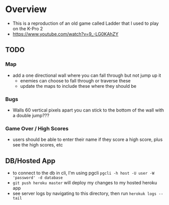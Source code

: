 # Overview
- This is a reproduction of an old game called Ladder that I used to play on the K-Pro 2
- https://www.youtube.com/watch?v=9_-LG0KAhZY

## TODO
### Map
- add a one directional wall where you can fall through but not jump up it
    - enemies can choose to fall through or traverse these
    - update the maps to include these where they should be
### Bugs
- Walls 60 vertical pixels apart you can stick to the bottom of the wall with a double jump???
### Game Over / High Scores
- users should be able to enter their name if they score a high score, plus see the high scores, etc

## DB/Hosted App
- to connect to the db in cli, I'm using pgcli `pgcli -h host -U user -W 'password' -d database`
- `git push heroku master` will deploy my changes to my hosted heroku app
- see server logs by navigating to this directory, then run `herokuk logs --tail` 